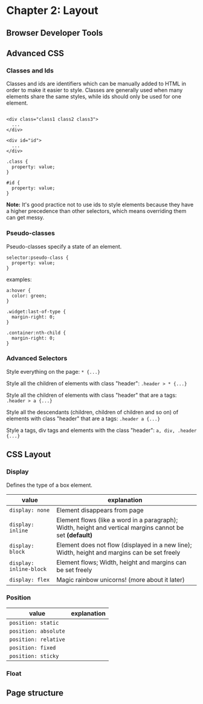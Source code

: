 # Chapter 2: Layout

## Browser Developer Tools

## Advanced CSS

### Classes and Ids
Classes and ids are identifiers which can be manually added to HTML in order to make it easier to style. Classes are generally used when many elements share the same styles, while ids should only be used for one element.

```

<div class="class1 class2 class3">
  ...
</div>

<div id="id">
  ...
</div>
```

```
.class {
  property: value;
}

#id {
  property: value;
}
```

**Note:** It's good practice not to use ids to style elements because they have a higher precedence than other selectors, which means overriding them can get messy.

### Pseudo-classes
Pseudo-classes specify a state of an element.

```
selector:pseudo-class {
  property: value;
}
```
examples:
```
a:hover {
  color: green;
}

.widget:last-of-type {
  margin-right: 0;
}

.container:nth-child {
  margin-right: 0;
}
```

### Advanced Selectors

Style everything on the page: `* {...}`

Style all the children of elements with class "header": `.header > * {...}`

Style all the children of elements with class "header" that are a tags: `.header > a {...}`

Style all the descendants (children, children of children and so on) of elements with class "header" that are a tags: `.header a {...}`

Style a tags, div tags and elements with the class "header": `a, div, .header {...}`

## CSS Layout

### Display
Defines the type of a box element.

value | explanation
---------|---------
`display: none` | Element disappears from page
`display: inline` | Element flows (like a word in a paragraph); Width, height and vertical margins cannot be set **(default)**
`display: block` | Element does not flow (displayed in a new line); Width, height and margins can be set freely
`display: inline-block` | Element flows; Width, height and margins can be set freely
`display: flex` | Magic rainbow unicorns! (more about it later)

### Position

value | explanation
---------|---------
`position: static` |
`position: absolute` |
`position: relative` |
`position: fixed` |
`position: sticky` |

### Float

## Page structure
